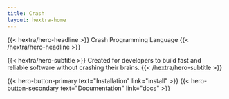```yaml
---
title: Crash
layout: hextra-home
---
```


<div class="mt-6 mb-6">

{{< hextra/hero-headline >}}
  Crash Programming Language
{{< /hextra/hero-headline >}}

</div>

<div class="mb-12">

{{< hextra/hero-subtitle >}}
  Created for developers to build fast and&nbsp;<br class="sm:block hidden" />
reliable software without crashing their brains.
{{< /hextra/hero-subtitle >}}

</div>

<div class="mb-6">
{{< hero-button-primary text="Installation" link="install" >}}
{{< hero-button-secondary text="Documentation" link="docs" >}}
</div>
<!--
<div class="mt-6"></div>
{{< hextra/feature-grid >}}

{{< hextra/feature-card
title="Get started"
subtitle="Install Crash on your system and let's start to code!"
class="aspect-auto md:aspect-[1.1/1] max-md:min-h-[340px]"
image="images/hextra-doc.webp"
imageClass="top-[40%] left-[24px] w-[180%] sm:w-[110%] dark:opacity-80"
style="background: radial-gradient(ellipse at 90% 80%,rgba(249, 65, 68,0.15),hsla(0,0%,100%,0));"
link="install"
>}}

{{< hextra/feature-card
title="Learn"
subtitle="Unlock the power of Crash by reading our documentation."
class="aspect-auto md:aspect-[1.1/1] max-lg:min-h-[340px]"
image="images/hextra-markdown.webp"
imageClass="top-[40%] left-[36px] w-[180%] sm:w-[110%] dark:opacity-80"
style="background: radial-gradient(ellipse at 90% 80%,rgba(243, 114, 44,0.15),hsla(0,0%,100%,0));"
link="docs/learn"
>}}

{{< hextra/feature-card
title="Full Text Search"
subtitle="Built-in full text search with FlexSearch, no extra setup required."
class="aspect-auto md:aspect-[1.1/1] max-md:min-h-[340px]"
image="images/hextra-search.webp"
imageClass="top-[40%] left-[36px] w-[110%] sm:w-[110%] dark:opacity-80"
style="background: radial-gradient(ellipse at 90% 80%,rgba(248, 150, 30,0.15),hsla(0,0%,100%,0));"
>}}

{{< hextra/feature-card
title="Lightweight as a Feather"
subtitle="No dependency or Node.js is needed to use Hextra. Powered by Hugo, one of *the fastest* static site generators, building your site in just seconds with a single binary."
style="background: radial-gradient(ellipse at 90% 80%,rgba(144, 190, 109,0.15),hsla(0,0%,100%,0));"
>}}

{{< hextra/feature-card
title="Responsive with Dark Mode Included"
subtitle="Looks great on different screen sizes. Built-in dark mode support, with auto-switching based on user's system preference."
style="background: radial-gradient(ellipse at 90% 80%,rgba(67, 170, 139,0.15),hsla(0,0%,100%,0));"
>}}

{{< hextra/feature-card
title="Build and Host for Free"
subtitle="Build with GitHub Actions, and host for free on GitHub Pages. Alternatively it can be hosted on any static hosting service."
style="background: radial-gradient(ellipse at 90% 80%,rgba(77, 144, 142,0.15),hsla(0,0%,100%,0));"
>}}


{{< /hextra/feature-grid >}}
-->